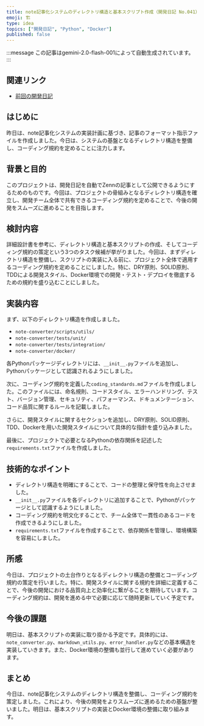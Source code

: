 ```yaml
---
title: note記事化システムのディレクトリ構造と基本スクリプト作成（開発日記 No.041）
emoji: 🏗️
type: idea
topics: ["開発日記", "Python", "Docker"]
published: false
---
```

:::message
この記事はgemini-2.0-flash-001によって自動生成されています。
:::

## 関連リンク
- [前回の開発日記](https://zenn.dev/centervil/articles/2025-04-09_040_dev-diary)

## はじめに

昨日は、note記事化システムの実装計画に基づき、記事のフォーマット指示ファイルを作成しました。今日は、システムの基盤となるディレクトリ構造を整備し、コーディング規約を定めることに注力します。

## 背景と目的

このプロジェクトは、開発日記を自動でZennの記事として公開できるようにするためのものです。今回は、プロジェクトの骨組みとなるディレクトリ構造を確立し、開発チーム全体で共有できるコーディング規約を定めることで、今後の開発をスムーズに進めることを目指します。

## 検討内容

詳細設計書を参考に、ディレクトリ構造と基本スクリプトの作成、そしてコーディング規約の策定という3つのタスク候補が挙がりました。今回は、まずディレクトリ構造を整備し、スクリプトの実装に入る前に、プロジェクト全体で適用するコーディング規約を定めることにしました。特に、DRY原則、SOLID原則、TDDによる開発スタイル、Docker環境での開発・テスト・デプロイを徹底するための規約を盛り込むことにしました。

## 実装内容

まず、以下のディレクトリ構造を作成しました。

- `note-converter/scripts/utils/`
- `note-converter/tests/unit/`
- `note-converter/tests/integration/`
- `note-converter/docker/`

各Pythonパッケージディレクトリには、`__init__.py`ファイルを追加し、Pythonパッケージとして認識されるようにしました。

次に、コーディング規約を定義した`coding_standards.md`ファイルを作成しました。このファイルには、命名規則、コードスタイル、エラーハンドリング、テスト、バージョン管理、セキュリティ、パフォーマンス、ドキュメンテーション、コード品質に関するルールを記載しました。

さらに、開発スタイルに関するセクションを追加し、DRY原則、SOLID原則、TDD、Dockerを用いた開発スタイルについて具体的な指針を盛り込みました。

最後に、プロジェクトで必要となるPythonの依存関係を記述した`requirements.txt`ファイルを作成しました。

## 技術的なポイント

*   ディレクトリ構造を明確にすることで、コードの整理と保守性を向上させました。
*   `__init__.py`ファイルを各ディレクトリに追加することで、Pythonがパッケージとして認識するようにしました。
*   コーディング規約を明文化することで、チーム全体で一貫性のあるコードを作成できるようにしました。
*   `requirements.txt`ファイルを作成することで、依存関係を管理し、環境構築を容易にしました。

## 所感

今日は、プロジェクトの土台作りとなるディレクトリ構造の整備とコーディング規約の策定を行いました。特に、開発スタイルに関する規約を詳細に定義することで、今後の開発における品質向上と効率化に繋がることを期待しています。コーディング規約は、開発を進める中で必要に応じて随時更新していく予定です。

## 今後の課題

明日は、基本スクリプトの実装に取り掛かる予定です。具体的には、`note_converter.py`、`markdown_utils.py`、`error_handler.py`などの基本構造を実装していきます。また、Docker環境の整備も並行して進めていく必要があります。

## まとめ

今日は、note記事化システムのディレクトリ構造を整備し、コーディング規約を策定しました。これにより、今後の開発をよりスムーズに進めるための基盤が整いました。明日は、基本スクリプトの実装とDocker環境の整備に取り組みます。